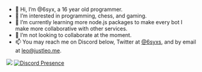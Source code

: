 - 👋 Hi, I’m @6syx, a 16 year old programmer.
- 👀 I’m interested in programming, chess, and gaming.
- 🌱 I’m currently learning more node.js packages to make every bot I make more collaborative with other services.
- 💞️ I’m not looking to collaborate at the moment.
- 📫 You may reach me on Discord below, Twitter at [@6syxs](https://twitter.com/6syxs), and by email at leo@justleo.me.

![](https://github-profile-summary-cards.vercel.app/api/cards/profile-details?username=sixaine&theme=solarized_dark)
[![Discord Presence](https://lanyard.cnrad.dev/api/846480086949036032?idleMessage=quit%20snooping%20at%20my%20status%20lol&theme=dark&bg=3b0201&borderRadius=20px&hideStatus=true)](https://discord.com/users/815784038316113922)
